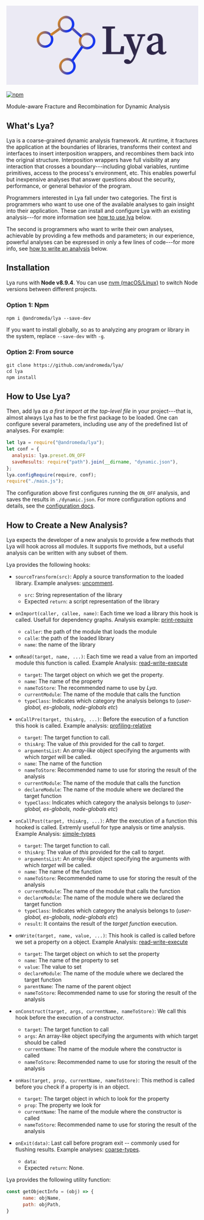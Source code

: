 <img src="logo.png" width="700">

[![npm](https://img.shields.io/npm/v/@andromeda/lya)](https://www.npmjs.com/package/@andromeda/lya)

Module-aware Fracture and Recombination for Dynamic Analysis

## What's Lya?

Lya is a coarse-grained dynamic analysis framework. At runtime, it fractures the
application  at  the  boundaries  of libraries,  transforms  their  context  and
interfaces  to insert  interposition  wrappers, and  recombines  them back  into
the  original structure.  Interposition  wrappers have  full  visibility at  any
interaction  that  crosses  a  boundary---including  global  variables,  runtime
primitives, access to the process's  environment, etc. This enables powerful but
inexpensive analyses that  answer questions about the  security, performance, or
general behavior of the program.

Programmers  interested  in  Lya  fall   under  two  categories.  The  first  is
programmers who want to  use one of the available analyses  to gain insight into
their  application.  These  can  install  and configure  Lya  with  an  existing
analysis---for more information see [how to use lya](how-to-use-Lya) below.

The second  is programmers who want  to write their own  analyses, achievable by
providing a few methods and parameters; in our experience, powerful analyses can
be expressed in only  a few lines of code---for more info, see  [how to write an
analysis](how-to-write-an-analysis) below.

## Installation

Lya runs with __Node v8.9.4__. You can use [nvm (macOS/Linux)](https://github.com/nvm-sh/nvm#installation) 
to switch Node versions between different projects.

### Option 1: Npm
```Shell
npm i @andromeda/lya --save-dev
```

If you want to install globally, so as to analyzing any program or library in the system, replace `--save-dev` with `-g`.

### Option 2: From source
```Shell 
git clone https://github.com/andromeda/lya/
cd lya
npm install
```

## How to Use Lya?

Then, add lya _as  a first import at the top-level  file_ in your project---that
is,  almost always  Lya  has to  be  the first  package to  be  loaded. One  can
configure  several parameters,  including  use  any of  the  predefined list  of
analyses. For example:

```JavaScript
let lya = require("@andromeda/lya");
let conf = {
  analysis: lya.preset.ON_OFF
  saveResults: require("path").join(__dirname, "dynamic.json"),
};
lya.configRequire(require, conf);
require("./main.js");
```

The configuration above first configures running the `ON_OFF` analysis, and saves the results in `./dynamic.json`. 
For more configuration options and details, see the [configuration docs]().

## How to Create a New  Analysis?

Lya expects the  developer of a new  analysis to provide a few  methods that Lya
will hook  across all modules. It  supports five methods, but  a useful analysis
can be written with any subset of them.

Lya provides the following hooks:

* `sourceTransform(src)`: Apply a source transformation to the loaded library. Example analyses: [uncomment](./src/uncomment.js).
  * `src`: String representation of the library
  * Expected `return`: a script representation of the library

* `onImport(caller, callee, name)`: Each time we load a library this hook is called. Usefull for dependency graphs. Analysis example: [print-require](./src/print-require.js)
  * `caller`: the path of the module that loads the module
  * `calle`: the path of the loaded library
  * `name`: the name of the library

* `onRead(target, name, ...)`: Each time we read a value from an imported module this function is called. Example Analysis:  [read-write-execute](./src/rwx.js)
  * `target`: The target object on which we get the property.
  * `name`: The name of the property
  * `nameToStore`: The recommended name to use by _Lya_.
  * `currentModule`: The name of the module that calls the function
  * `typeClass`: Indicates which category the analysis belongs to (_user-global, es-globals, node-globals etc_)

* `onCallPre(target, thisArg, ...)`: Before the execution of a function this hook is called. Example analysis: [profiling-relative](./src/profiling-relative.js)
  * `target`: The target function to call.
  * `thisArg`: The value of _this_ provided for the call to _target_.
  * `argumentsList`: An _array-like_ object specifying the arguments with which _target_ will be called.
  * `name`: The name of the function
  * `nameToStore`: Recommended name to use for storing the result of the analysis
  * `currentModule`: The name of the module that calls the function
  * `declareModule`: The name of the module where we declared the target function
  * `typeClass`: Indicates which category the analysis belongs to (_user-global, es-globals, node-globals etc_)

* `onCallPost(target, thisArg, ...)`: After the execution of a function this hooked is called. Extremly usefull for type analysis or time analysis. Example Analysis: [simple-types](./src/simple-types.js)
  * `target`: The target function to call.
  * `thisArg`: The value of _this_ provided for the call to _target_.
  * `argumentsList`: An _array-like_ object specifying the arguments with which _target_ will be called.
  * `name`: The name of the function
  * `nameToStore`: Recommended name to use for storing the result of the analysis
  * `currentModule`: The name of the module that calls the function
  * `declareModule`: The name of the module where we declared the target function
  * `typeClass`: Indicates which category the analysis belongs to (_user-global, es-globals, node-globals etc_)
  * `result`: It contains the result of the _target function_ execution.

* `onWrite(target, name, value, ...)`: This hook is called is called before we set a property on a object. Example Analysis: [read-write-execute](./src/rwx.js)
  * `target`: The target object on which to set the property
  * `name`: The name of the property to set
  * `value`: The value to set
  * `declareModule`: The name of the module where we declared the target function
  * `parentName`: The name of the parent object
  * `nameToStore`: Recommended name to use for storing the result of the analysis

* `onConstruct(target, args, currentName, nameToStore)`: We call this hook before the execution of a constructor.
  * `target`: The target function to call
  * `args`: An array-like object specifying the arguments with which target should be called
  * `currentName`: The name of the module where the constructor is called
  * `nameToStore`: Recommended name to use for storing the result of the analysis
  
* `onHas(target, prop, currentName, nameToStore)`: This method is called before you check if a property is in an object. 
  * `target`: The target object in which to look for the property
  * `prop`: The property we look for
  * `currentName`: The name of the module where the constructor is called
  * `nameToStore`: Recommended name to use for storing the result of the analysis

* `onExit(data)`: Last call before program exit -- commonly used for flushing results. Example analyses: [coarse-types](./src/coarse-types.js).
  * `data`: 
  * Expected `return`: None.
  
Lya provides the following utility function:

```JavaScript
const getObjectInfo = (obj) => {
      name: objName,
      path: objPath,
}
```
